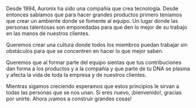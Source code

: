 Desde 1994, Auronix ha sido una compañía que crea tecnología. Desde entonces sabíamos que para hacer grandes productos primero teníamos que crear un ambiente donde se fomente al equipo. Un lugar donde las personas talentosas son emporedadas para que den lo mejor de su trabajo en las manos de nuestros clientes.

Queremos crear una cultura donde todos los miembros puedan trabajar sin obstáculos para que se concentren en hacer lo que mejor saben.

Queremos que al formar parte del equipo sientas que tus contribuciones dan forma a los productos y a la compañía y que parte de tu DNA se plasma y afecta la vida de toda la empresa y de nuestros clientes.

Mientras sigamos creciendo esperamos que estos principios le sirvan a todas las personas que se nos unan. Si eres nuevo, ¡bienvenido!, gracias por unirte. Ahora ¡vamos a construir grandes cosas!
